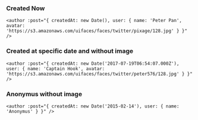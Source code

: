 ### Created Now
```
<author :post="{ createdAt: new Date(), user: { name: 'Peter Pan', avatar: 'https://s3.amazonaws.com/uifaces/faces/twitter/pixage/128.jpg' } }" />
```

### Created at specific date and without image
```
<author :post="{ createdAt: new Date('2017-07-19T06:54:07.000Z'), user: { name: 'Captain Hook', avatar: 'https://s3.amazonaws.com/uifaces/faces/twitter/peter576/128.jpg' } }" />
```

### Anonymus without image
```
<author :post="{ createdAt: new Date('2015-02-14'), user: { name: 'Anonymus' } }" />
```
